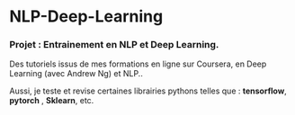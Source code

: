 # NLP-Deep-Learning

### Projet : Entrainement en NLP et Deep Learning.

Des tutoriels issus de mes formations en ligne sur Coursera, en Deep Learning (avec Andrew Ng) et NLP..

Aussi, je teste et revise certaines librairies pythons telles que : **tensorflow**, **pytorch** , **Sklearn**, etc.

